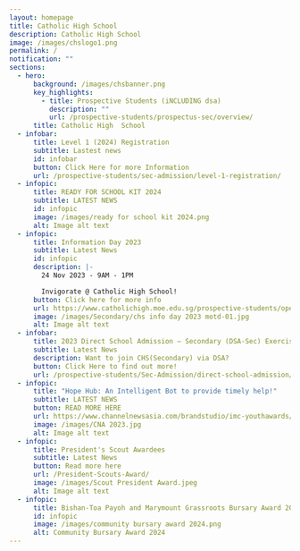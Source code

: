 ```yaml
---
layout: homepage
title: Catholic High School
description: Catholic High School
image: /images/chslogo1.png
permalink: /
notification: ""
sections:
  - hero:
      background: /images/chsbanner.png
      key_highlights:
        - title: Prospective Students (iNCLUDING dsa)
          description: ""
          url: /prospective-students/prospectus-sec/overview/
      title: Catholic High  School
  - infobar:
      title: Level 1 (2024) Registration
      subtitle: Lastest news
      id: infobar
      button: Click Here for more Information
      url: /prospective-students/sec-admission/level-1-registration/
  - infopic:
      title: READY FOR SCHOOL KIT 2024
      subtitle: LATEST NEWS
      id: infopic
      image: /images/ready for school kit 2024.png
      alt: Image alt text
  - infopic:
      title: Information Day 2023
      subtitle: Latest News
      id: infopic
      description: |-
        24 Nov 2023 - 9AM - 1PM

        Invigorate @ Catholic High School!
      button: Click here for more info
      url: https://www.catholichigh.moe.edu.sg/prospective-students/open-house/
      image: /images/Secondary/chs info day 2023 motd-01.jpg
      alt: Image alt text
  - infobar:
      title: 2023 Direct School Admission – Secondary (DSA-Sec) Exercise
      subtitle: Latest News
      description: Want to join CHS(Secondary) via DSA?
      button: Click Here to find out more!
      url: /prospective-students/Sec-Admission/direct-school-admission/
  - infopic:
      title: "Hope Hub: An Intelligent Bot to provide timely help!"
      subtitle: LATEST NEWS
      button: READ MORE HERE
      url: https://www.channelnewsasia.com/brandstudio/imc-youthawards/catholichigh?cid=adv_fb_paid_20230109&fbclid=IwAR1IOCoLXxXngYvkKM4N9VIEUzXv48Y8Ayc46YyA162fwI83hz7ndRiU414&mibextid=Zxz2cZlnewsasia.com/brandstudio/imc-youthawards/catholichigh?cid=adv_fb_paid_20230109&fbclid=IwAR1IOCoLXxXngYvkKM4N9VIEUzXv48Y8Ayc46YyA162fwI83hz7ndRiU414&mibextid=Zxz2cZ
      image: /images/CNA 2023.jpg
      alt: Image alt text
  - infopic:
      title: President's Scout Awardees
      subtitle: Latest News
      button: Read more here
      url: /President-Scouts-Award/
      image: /images/Scout President Award.jpeg
      alt: Image alt text
  - infopic:
      title: Bishan-Toa Payoh and Marymount Grassroots Bursary Award 2024
      id: infopic
      image: /images/community bursary award 2024.png
      alt: Community Bursary Award 2024
---
```

